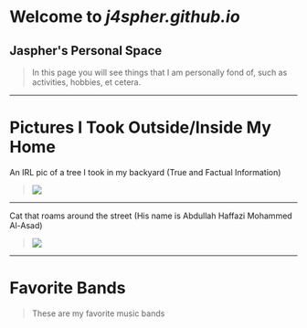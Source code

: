 # Welcome to *j4spher.github.io*
## Jaspher's Personal Space
>In this page you will see things that I am personally fond of, such as activities, hobbies, et cetera.
---
# Pictures I Took Outside/Inside My Home
An IRL pic of a tree I took in my backyard (True and Factual Information)
>![](https://i.imgflip.com/6wgepv.png)
---

Cat that roams around the street (His name is Abdullah Haffazi Mohammed Al-Asad)
>![](https://i.redd.it/mggk16e6flz61.jpg)
---

# Favorite Bands
>These are my favorite music bands

